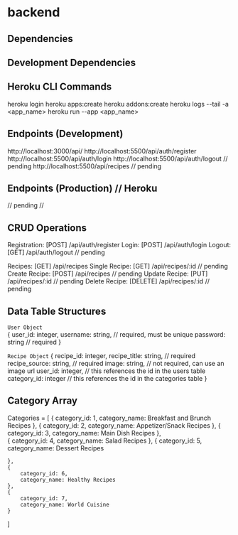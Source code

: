 # backend

## Dependencies

## Development Dependencies

## Heroku CLI Commands
heroku login 
heroku apps:create 
heroku addons:create 
heroku logs --tail -a <app_name> 
heroku run --app <app_name>

## Endpoints (Development)
http://localhost:3000/api/
http://localhost:5500/api/auth/register
http://localhost:5500/api/auth/login
http://localhost:5500/api/auth/logout  // pending
http://localhost:5500/api/recipes      // pending

## Endpoints (Production) // Heroku
// pending //

## CRUD Operations

Registration: [POST] /api/auth/register
Login: [POST] /api/auth/login
Logout: [GET] /api/auth/logout           // pending

Recipes: [GET] /api/recipes
Single Recipe: [GET] /api/recipes/:id     // pending
Create Recipe: [POST] /api/recipes        // pending
Update Recipe: [PUT] /api/recipes/:id     // pending
Delete Recipe: [DELETE] /api/recipes/:id  // pending

## Data Table Structures

`User Object`  
  { 
    user_id: integer, 
    username: string,  // required, must be unique
    password: string  // required
	}

`Recipe Object` 
  { 
    recipe_id: integer, 
    recipe_title: string,       // required
    recipe_source: string,      // required
    image: string,              // not required, can use an image url
    user_id: integer,           // this references the id in the users table 
    category_id: integer        // this references the id in the categories table
	}

## Category Array
Categories = [ 
	{ 
		category_id: 1, 
		category_name: Breakfast and Brunch Recipes
	},
	{ 
		category_id: 2, 
		category_name: Appetizer/Snack Recipes
	},
	{ 
		category_id: 3, 
		category_name: Main Dish Recipes
	},	
	{ 
		category_id: 4, 
		category_name: Salad Recipes
	},
	{ 
		category_id: 5, 
		category_name: Dessert Recipes

	},
	{ 
		category_id: 6, 
		category_name: Healthy Recipes
	},
	{ 
		category_id: 7, 
		category_name: World Cuisine
	}
]